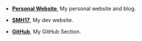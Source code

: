 
- <strong><strong>[Personal Website](https://silviomarano.tk)</strong></strong>, My personal website and blog.

- <strong><strong>[SMH17](https://smh17.tk)</strong></strong>, My dev website.

- <strong><strong>[GitHub](https://github.com/SMH17)</strong></strong>, My GitHub Section.
